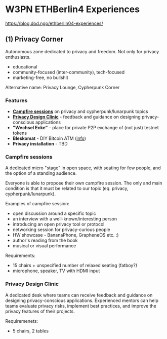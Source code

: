 # W3PN ETHBerlin4 Experiences

https://blog.dod.ngo/ethberlin04-experiences/

## (1) Privacy Corner

Autonomous zone dedicated to privacy and freedom. Not only for privacy enthusiasts.

* educational
* community-focused (inter-community), tech-focused
* marketing-free, no bullshit

Alternative name: Privacy Lounge, Cypherpunk Corner

### Features
* **[Campfire sessions](#campfire-sessions)** on privacy and cypherpunk/lunarpunk topics
* **[Privacy Design Clinic](#privacy-design-clinic)** - feedback and guidance on designing privacy-conscious applications
* **"Wechsel Ecke"** - place for private P2P exchange of (not just) testnet tokens
* **Bleskomat** - DIY Bitcoin ATM ([info](https://www.bleskomat.com/))
* **Privacy installation** - TBD

### Campfire sessions

A dedicated micro "stage" in open space, with seating for few people, and the option of a standing audience.

Everyone is able to propose their own campfire session. The only and main condition is that it must be related to our topic (eq. privacy, cypherpunk/lunarpunk).

Examples of campfire session:
* open discussion around a specific topic
* an interview with a well-known/interesting person
* introducing an open privacy tool or protocol
* networking session for privacy-curious people
* HW showcase - BananaPhone, GrapheneOS etc. :)
* author's reading from the book
* musical or visual performance

Requirements:
* 15 chairs + unspecified number of relaxed seating (fatboy?)
* microphone, speaker, TV with HDMI input

### Privacy Design Clinic

A dedicated desk where teams can receive feedback and guidance on designing privacy-conscious applications. Experienced mentors can help teams evaluate privacy risks, implement best practices, and improve the privacy features of their projects.

Requiremenets:
* 5 chairs, 2 tables
